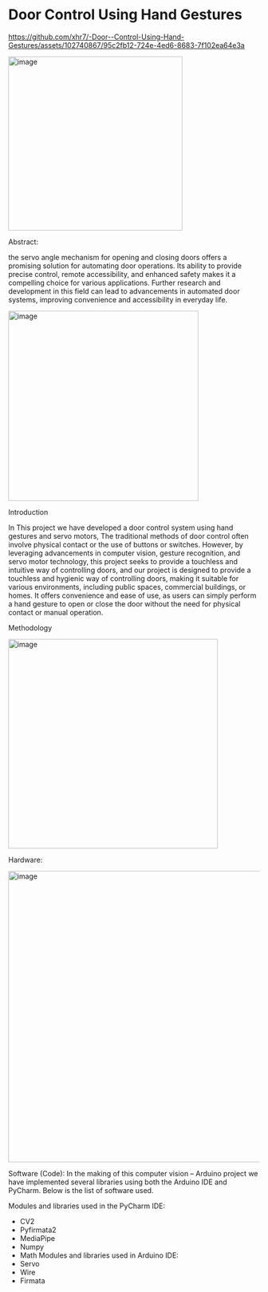 #  Door Control Using Hand Gestures


https://github.com/xhr7/-Door--Control-Using-Hand-Gestures/assets/102740867/95c2fb12-724e-4ed6-8683-7f102ea64e3a



<img width="349" alt="image" src="https://github.com/xhr7/-Door--Control-Using-Hand-Gestures/assets/102740867/d58a3d07-8b23-4366-bd31-8c8ccd205796">



Abstract:

the servo angle mechanism for opening and closing doors offers a promising solution for automating door operations. Its ability to provide precise control, remote accessibility, and enhanced safety makes it a compelling choice for various applications. Further research and development in this field can lead to advancements in automated door systems, improving convenience and accessibility in everyday life.

<img width="381" alt="image" src="https://github.com/xhr7/-Door--Control-Using-Hand-Gestures/assets/102740867/71b823e9-e043-45a5-9be7-486add3b669c">




Introduction

In This project we have developed a door control system using hand gestures and servo motors, The traditional methods of door control often involve physical contact or the use of buttons or switches. However, by leveraging advancements in computer vision, gesture recognition, and servo motor technology, this project seeks to provide a touchless and intuitive way of controlling doors, and our project is designed to provide a touchless and hygienic way of controlling doors, making it suitable for various environments, including public spaces, commercial buildings, or homes. It offers convenience and ease of use, as users can simply perform a hand gesture to open or close the door without the need for physical contact or manual operation.

Methodology


<img width="420" alt="image" src="https://github.com/xhr7/-Door--Control-Using-Hand-Gestures/assets/102740867/8ebe3aac-6141-4bcd-8217-43fbe7ed4dea">



Hardware:


<img width="584" alt="image" src="https://github.com/xhr7/-Door--Control-Using-Hand-Gestures/assets/102740867/6417309d-3698-4eec-afd8-2956333ae2be">


Software (Code):
In the making of this computer vision – Arduino project we have implemented several libraries using both the Arduino IDE and PyCharm. Below is the list of software used.



Modules and libraries used in the PyCharm IDE:
-	CV2
-	Pyfirmata2
-	MediaPipe
-	Numpy
-	Math
Modules and libraries used in Arduino IDE:
-	Servo 
-	Wire
-	Firmata




